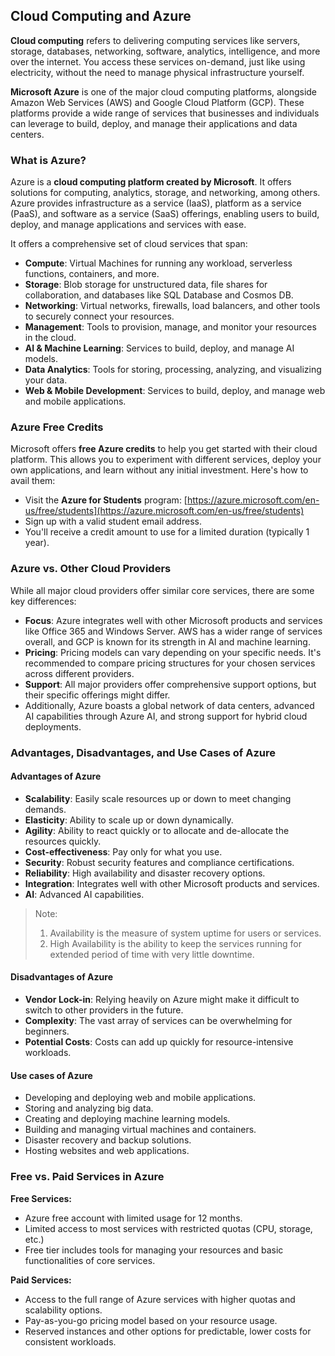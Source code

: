 ## Cloud Computing and Azure

**Cloud computing** refers to delivering computing services like servers, storage, databases, networking, software, analytics, intelligence, and more over the internet.  You access these services on-demand, just like using electricity, without the need to manage physical infrastructure yourself. 

**Microsoft Azure** is one of the major cloud computing platforms, alongside Amazon Web Services (AWS) and Google Cloud Platform (GCP).  These platforms provide a wide range of services that businesses and individuals can leverage to build, deploy, and manage their applications and data centers. 

### What is Azure?
Azure is a **cloud computing platform created by Microsoft**. It offers solutions for computing, analytics, storage, and networking, among others. Azure provides infrastructure as a service (IaaS), platform as a service (PaaS), and software as a service (SaaS) offerings, enabling users to build, deploy, and manage applications and services with ease.

It offers a comprehensive set of cloud services that span:

* **Compute**: Virtual Machines for running any workload, serverless functions, containers, and more.
* **Storage**: Blob storage for unstructured data, file shares for collaboration, and databases like SQL Database and Cosmos DB.
* **Networking**: Virtual networks, firewalls, load balancers, and other tools to securely connect your resources.
* **Management**: Tools to provision, manage, and monitor your resources in the cloud.
* **AI & Machine Learning**: Services to build, deploy, and manage AI models.
* **Data Analytics**: Tools for storing, processing, analyzing, and visualizing your data.
* **Web & Mobile Development**: Services to build, deploy, and manage web and mobile applications.

### Azure Free Credits
Microsoft offers **free Azure credits** to help you get started with their cloud platform. This allows you to experiment with different services, deploy your own applications, and learn without any initial investment. Here's how to avail them:

* Visit the **Azure for Students** program: [https://azure.microsoft.com/en-us/free/students](https://azure.microsoft.com/en-us/free/students)
* Sign up with a valid student email address.
* You'll receive a credit amount to use for a limited duration (typically 1 year).

### Azure vs. Other Cloud Providers
While all major cloud providers offer similar core services, there are some key differences:

* **Focus**: Azure integrates well with other Microsoft products and services like Office 365 and Windows Server.  AWS has a wider range of services overall, and GCP is known for its strength in AI and machine learning.
* **Pricing**: Pricing models can vary depending on your specific needs. It's recommended to compare pricing structures for your chosen services across different providers.
* **Support**: All major providers offer comprehensive support options, but their specific offerings might differ. 
* Additionally, Azure boasts a global network of data centers, advanced AI capabilities through Azure AI, and strong support for hybrid cloud deployments.

### Advantages, Disadvantages, and Use Cases of Azure
#### Advantages of Azure
* **Scalability**: Easily scale resources up or down to meet changing demands.
* **Elasticity**: Ability to scale up or down dynamically.
* **Agility**: Ability to react quickly or to allocate and de-allocate the resources quickly.
* **Cost-effectiveness**: Pay only for what you use.
* **Security**: Robust security features and compliance certifications.
* **Reliability**: High availability and disaster recovery options.
* **Integration**: Integrates well with other Microsoft products and services.
* **AI**: Advanced AI capabilities.

> Note: 
> 1. Availability is the measure of system uptime for users or services.
> 2. High Availability is the ability to keep the services running for extended period of time with very little downtime.

#### Disadvantages of Azure
* **Vendor Lock-in**:  Relying heavily on Azure might make it difficult to switch to other providers in the future.
* **Complexity**: The vast array of services can be overwhelming for beginners.
* **Potential Costs**: Costs can add up quickly for resource-intensive workloads.

#### Use cases of Azure
* Developing and deploying web and mobile applications.
* Storing and analyzing big data.
* Creating and deploying machine learning models.
* Building and managing virtual machines and containers.
* Disaster recovery and backup solutions.
* Hosting websites and web applications.

### Free vs. Paid Services in Azure
**Free Services:** 
* Azure free account with limited usage for 12 months.
* Limited access to most services with restricted quotas (CPU, storage, etc.)
* Free tier includes tools for managing your resources and basic functionalities of core services.

**Paid Services:**
* Access to the full range of Azure services with higher quotas and scalability options.
* Pay-as-you-go pricing model based on your resource usage.
* Reserved instances and other options for predictable, lower costs for consistent workloads.
